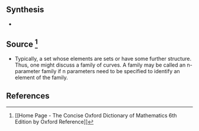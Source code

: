 ## Synthesis
- 
## Source [^1]
- Typically, a set whose elements are sets or have some further structure. Thus, one might discuss a family of curves. A family may be called an n-parameter family if n parameters need to be specified to identify an element of the family.
## References

[^1]: [[Home Page - The Concise Oxford Dictionary of Mathematics 6th Edition by Oxford Reference]]